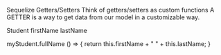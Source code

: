 Sequelize Getters/Setters
    Think of getters/setters as custom functions
  A GETTER is a way to get data from our model in a 
  customizable way.



Student
  firstName
  lastName

myStudent.fullName () => {
  return this.firstName + " " + this.lastName;
}